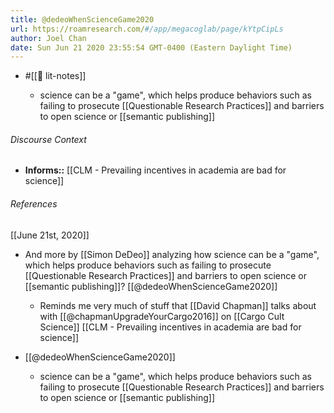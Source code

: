 ```yaml
---
title: @dedeoWhenScienceGame2020
url: https://roamresearch.com/#/app/megacoglab/page/kYtpCipLs
author: Joel Chan
date: Sun Jun 21 2020 23:55:54 GMT-0400 (Eastern Daylight Time)
---
```


- #[[📝 lit-notes]]

    - science can be a "game", which helps produce behaviors such as failing to prosecute [[Questionable Research Practices]] and barriers to open science or [[semantic publishing]]

###### Discourse Context

- **Informs::** [[CLM - Prevailing incentives in academia are bad for science]]

###### References

[[June 21st, 2020]]

- And more by [[Simon DeDeo]] analyzing how science can be a "game", which helps produce behaviors such as failing to prosecute [[Questionable Research Practices]] and barriers to open science or [[semantic publishing]]? [[@dedeoWhenScienceGame2020]]

    - Reminds me very much of stuff that [[David Chapman]] talks about with [[@chapmanUpgradeYourCargo2016]] on [[Cargo Cult Science]]
[[CLM - Prevailing incentives in academia are bad for science]]

- [[@dedeoWhenScienceGame2020]]

    - science can be a "game", which helps produce behaviors such as failing to prosecute [[Questionable Research Practices]] and barriers to open science or [[semantic publishing]]

